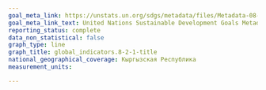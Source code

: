 ```yaml
---
goal_meta_link: https://unstats.un.org/sdgs/metadata/files/Metadata-08-02-01.pdf
goal_meta_link_text: United Nations Sustainable Development Goals Metadata (PDF 384 KB)
reporting_status: complete
data_non_statistical: false
graph_type: line
graph_title: global_indicators.8-2-1-title
national_geographical_coverage: Кыргызская Республика
measurement_units: 

---
```

